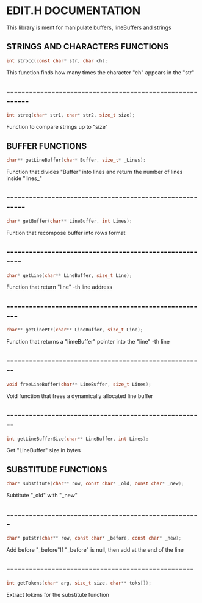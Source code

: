 # EDIT.H DOCUMENTATION 
This library is ment for manipulate buffers, lineBuffers and strings 

## STRINGS AND CHARACTERS FUNCTIONS 
``` C 
int strocc(const char* str, char ch);
``` 
 This function finds how many times the character "ch" appears in the "str" 

##  ---------------------------------------------------------

``` C 
int streq(char* str1, char* str2, size_t size);
``` 
 Function to compare strings up to "size"  

## BUFFER FUNCTIONS
``` C 
char** getLineBuffer(char* Buffer, size_t* _Lines);
``` 
Function that divides "Buffer" into lines and return the number of lines inside "lines_" 

## --------------------------------------------------------

``` C 
char* getBuffer(char** LineBuffer, int Lines);
``` 
Funtion that recompose buffer into rows format  
## -------------------------------------------------------

```C 
char* getLine(char** LineBuffer, size_t Line);
``` 
Function that return "line" -th line address  

## ------------------------------------------------------

```C 
char** getLinePtr(char** LineBuffer, size_t Line);
``` 
 Function that returns a "limeBuffer" pointer into the "line" -th line  

## -----------------------------------------------------

``` C 
void freeLineBuffer(char** LineBuffer, size_t Lines);
``` 

Void function that frees a dynamically allocated line buffer 

## -----------------------------------------------------

```C
int getLineBufferSize(char** LineBuffer, int Lines);
``` 

Get "LineBuffer" size in bytes 

## SUBSTITUDE FUNCTIONS

``` C 
char* substitute(char** row, const char* _old, const char* _new);
``` 

Subtitute "_old" with "_new" 

## ----------------------------------------------------

``` C 
char* putstr(char** row, const char* _before, const char* _new);
``` 

Add before "_before"If "_before" is null, then add at the end of the line

## --------------------------------------------------

```C
int getTokens(char* arg, size_t size, char** toks[]);
``` 

Extract tokens for the substitute function
